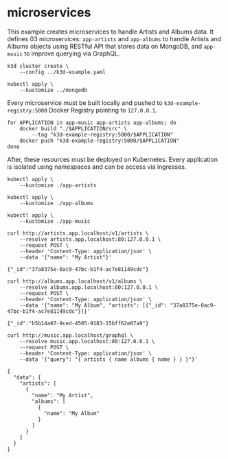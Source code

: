 # microservices

This example creates microservices to handle Artists and Albums data. It defines
03 microservices: `app-artists` and `app-albums` to handle Artists and Albums
objects using RESTful API that stores data on MongoDB, and `app-music` to
improve querying via GraphQL.

```
k3d cluster create \
    --config ../k3d-example.yaml

kubectl apply \
    --kustomize ../mongodb
```

Every microservice must be built locally and pushed to
`k3d-example-registry:5000` Docker Registry pointing to `127.0.0.1`.

```
for APPLICATION in app-music app-artists app-albums; do
    docker build "./$APPLICATION/src" \
        --tag "k3d-example-registry:5000/$APPLICATION"
    docker push "k3d-example-registry:5000/$APPLICATION"
done
```

After, these resources must be deployed on Kubernetes. Every application is
isolated using namespaces and can be access via ingresses.

```
kubectl apply \
    --kustomize ./app-artists

kubectl apply \
    --kustomize ./app-albums

kubectl apply \
    --kustomize ./app-music
```

```
curl http://artists.app.localhost/v1/artists \
    --resolve artists.app.localhost:80:127.0.0.1 \
    --request POST \
    --header 'Content-Type: application/json' \
    --data '{"name": "My Artist"}'

{"_id":"37a8375e-0ac9-47bc-b1f4-ac7e81149cdc"}
```

```
curl http://albums.app.localhost/v1/albums \
    --resolve albums.app.localhost:80:127.0.0.1 \
    --request POST \
    --header 'Content-Type: application/json' \
    --data '{"name": "My Album", "artists": [{"_id": "37a8375e-0ac9-47bc-b1f4-ac7e81149cdc"}]}'

{"_id":"b5b14a07-9ced-4505-9183-15bff62e07a9"}
```

```
curl http://music.app.localhost/graphql \
    --resolve music.app.localhost:80:127.0.0.1 \
    --request POST \
    --header 'Content-Type: application/json' \
    --data '{"query": "{ artists { name albums { name } } }"}'

{
  "data": {
    "artists": [
      {
        "name": "My Artist",
        "albums": [
          {
            "name": "My Album"
          }
        ]
      }
    ]
  }
}
```
